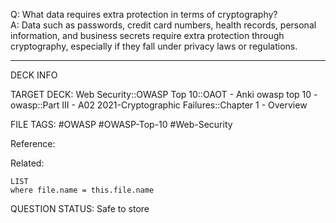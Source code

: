 Q: What data requires extra protection in terms of cryptography?  
A: Data such as passwords, credit card numbers, health records, personal information, and business secrets require extra protection through cryptography, especially if they fall under privacy laws or regulations.
<!--ID: 1697070660277-->

---

DECK INFO

TARGET DECK: Web Security::OWASP Top 10::OAOT - Anki owasp top 10 - owasp::Part III - A02 2021-Cryptographic Failures::Chapter 1 - Overview

FILE TAGS: #OWASP #OWASP-Top-10 #Web-Security

Reference:

Related:

```dataview
LIST
where file.name = this.file.name
```

QUESTION STATUS: Safe to store